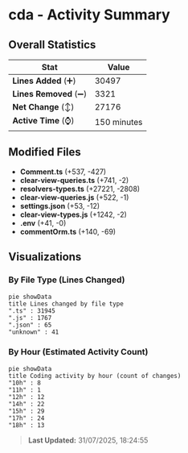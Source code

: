 # cda - Activity Summary 

## Overall Statistics

| Stat                   | Value                                                             |
| ---------------------- | ----------------------------------------------------------------- |
| **Lines Added** (➕)   | 30497                                          |
| **Lines Removed** (➖) | 3321                                        |
| **Net Change** (↕)    | 27176                |
| **Active Time** (⌚)   | 150 minutes |


## Modified Files
- **Comment.ts** (+537, -427)
- **clear-view-queries.ts** (+741, -2)
- **resolvers-types.ts** (+27221, -2808)
- **clear-view-queries.js** (+522, -1)
- **settings.json** (+53, -12)
- **clear-view-types.js** (+1242, -2)
- **.env** (+41, -0)
- **commentOrm.ts** (+140, -69)

## Visualizations

### By File Type (Lines Changed)

```mermaid
pie showData
title Lines changed by file type
".ts" : 31945
".js" : 1767
".json" : 65
"unknown" : 41
```

### By Hour (Estimated Activity Count)

```mermaid
pie showData
title Coding activity by hour (count of changes)
"10h" : 8
"11h" : 1
"12h" : 12
"14h" : 22
"15h" : 29
"17h" : 24
"18h" : 13
```


> **Last Updated:** 31/07/2025, 18:24:55